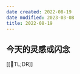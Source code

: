 ```yaml
---
date created: 2022-08-19
date modified: 2023-03-08
title: 2022-08-19
---
```


## 今天的灵感或闪念

[[🐤TL;DR]]
